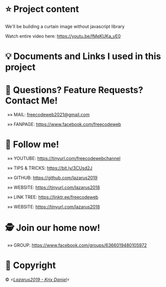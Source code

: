 # &#11088; Project content
<p>We'll be building a curtain image without javascript library</p>
<p>Watch entire video here: <a href="https://youtu.be/fMeKUKa_yE0">https://youtu.be/fMeKUKa_yE0</a></p>

# &#128161; Documents and Links I used in this project

# &#128140; Questions? Feature Requests? Contact Me!
<p>&ensp;&raquo;&raquo; MAIL: <a href="mailto:freecodeweb2021@gmail.comm">freecodeweb2021@gmail.com</a></p>
<p>&ensp;&raquo;&raquo; FANPAGE: <a href="https://www.facebook.com/freecodeweb">https://www.facebook.com/freecodeweb</a></p>

# &#128075; Follow me!
<p>&ensp;&raquo;&raquo; YOUTUBE: <a href="https://tinyurl.com/freecodewebchannel">https://tinyurl.com/freecodewebchannel</a></p>
<p>&ensp;&raquo;&raquo; TIPS & TRICKS: <a href="https://bit.ly/3CUsd2J">https://bit.ly/3CUsd2J</a></p>
<p>&ensp;&raquo;&raquo; GITHUB: <a href="https://github.com/lazarus2019">https://github.com/lazarus2019</a></p>
<p>&ensp;&raquo;&raquo; WEBSITE: <a href="https://tinyurl.com/lazarus2018">https://tinyurl.com/lazarus2018</a></p>
<p>&ensp;&raquo;&raquo; LINK TREE: <a href="https://linktr.ee/freecodeweb">https://linktr.ee/freecodeweb</a></p>
<p>&ensp;&raquo;&raquo; WEBSITE: <a href="https://tinyurl.com/lazarus2018">https://tinyurl.com/lazarus2018</a></p>
 
# &#128373; Join our home now!
<p>&ensp;&raquo;&raquo; GROUP: <a href="https://www.facebook.com/groups/6366019480105972">https://www.facebook.com/groups/6366019480105972</a></p>

# &#128204; Copyright
<p>&copy; &#9889;<a style="font-style: italic;" href="https://www.facebook.com/nts.nguyen.3701/">Lazarus2019 - Krix Daniel</a>&#9889;</p>
